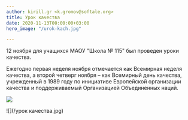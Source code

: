 ```yaml
---
author: kirill.gr <k.gromov@softale.org>
title: Урок качества
date: 2020-11-13T00:00:00+03:00
hero_image: "/urok-kach.jpg"

---
```

12 ноября для учащихся МАОУ "Школа № 115" был проведен уроки качества.

Ежегодно первая неделя ноября отмечается как Всемирная неделя качества, а второй четверг ноября – как Всемирный день качества, учрежденный в 1989 году по инициативе Европейской организации качества и поддерживаемый Организацией Объединенных наций.

![](/2.jpg)

![](/урок качества.jpg)